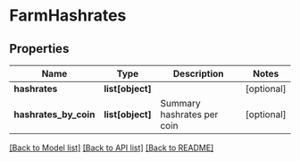# FarmHashrates

## Properties
Name | Type | Description | Notes
------------ | ------------- | ------------- | -------------
**hashrates** | **list[object]** |  | [optional] 
**hashrates_by_coin** | **list[object]** | Summary hashrates per coin | [optional] 

[[Back to Model list]](../README.md#documentation-for-models) [[Back to API list]](../README.md#documentation-for-api-endpoints) [[Back to README]](../README.md)


